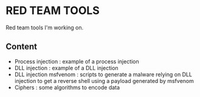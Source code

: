 # RED TEAM TOOLS

Red team tools I'm working on. 

## Content

- Process injection : example of a process injection
- DLL injection : example of a DLL injection
- DLL injection msfvenom : scripts to generate a malware relying on DLL injection to get a reverse shell using a payload generated by msfvenom
- Ciphers : some algorithms to encode data
